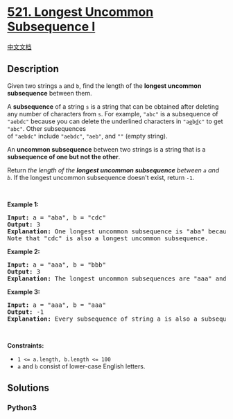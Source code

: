 # [521. Longest Uncommon Subsequence I](https://leetcode.com/problems/longest-uncommon-subsequence-i)

[中文文档](/leetcode/0500-0599/0521.Longest%20Uncommon%20Subsequence%20I/README.md)

## Description

<p>Given two strings <code>a</code>&nbsp;and <code>b</code>, find the length of the&nbsp;<strong>longest uncommon subsequence</strong>&nbsp;between them.</p>

<p>A&nbsp;<b>subsequence</b>&nbsp;of&nbsp;a string&nbsp;<code>s</code>&nbsp;is a string that can be obtained after deleting any number of characters from <code>s</code>. For example, <code>&quot;abc&quot;</code>&nbsp;is a subsequence of <code>&quot;aebdc&quot;</code>&nbsp;because you can delete the underlined characters in&nbsp;<code>&quot;a<u>e</u>b<u>d</u>c&quot;</code>&nbsp;to get <code>&quot;abc&quot;</code>. Other subsequences of&nbsp;<code>&quot;aebdc&quot;</code>&nbsp;include&nbsp;<code>&quot;aebdc&quot;</code>,&nbsp;<code>&quot;aeb&quot;</code>,&nbsp;and&nbsp;<code>&quot;&quot;</code>&nbsp;(empty string).</p>

<p>An&nbsp;<strong>uncommon subsequence</strong>&nbsp;between two strings&nbsp;is a string that is a <strong>subsequence of one&nbsp;but not the other</strong>.</p>

<p>Return <em>the length of the <strong>longest uncommon subsequence</strong>&nbsp;between <code>a</code>&nbsp;and <code>b</code></em>. If the longest uncommon subsequence doesn&#39;t exist, return <code>-1</code>.</p>

<p>&nbsp;</p>
<p><strong>Example 1:</strong></p>

<pre>
<strong>Input:</strong> a = &quot;aba&quot;, b = &quot;cdc&quot;
<strong>Output:</strong> 3
<strong>Explanation:</strong> One longest uncommon subsequence is &quot;aba&quot; because &quot;aba&quot; is a subsequence of &quot;aba&quot; but not &quot;cdc&quot;.
Note that &quot;cdc&quot; is also a longest uncommon subsequence.
</pre>

<p><strong>Example 2:</strong></p>

<pre>
<strong>Input:</strong> a = &quot;aaa&quot;, b = &quot;bbb&quot;
<strong>Output:</strong> 3
<strong>Explanation:</strong>&nbsp;The longest uncommon subsequences are &quot;aaa&quot; and &quot;bbb&quot;.
</pre>

<p><strong>Example 3:</strong></p>

<pre>
<strong>Input:</strong> a = &quot;aaa&quot;, b = &quot;aaa&quot;
<strong>Output:</strong> -1
<strong>Explanation:</strong>&nbsp;Every subsequence of string a is also a subsequence of string b. Similarly, every subsequence of string b is also a subsequence of string a.
</pre>

<p>&nbsp;</p>
<p><strong>Constraints:</strong></p>

<ul>
	<li><code>1 &lt;= a.length, b.length &lt;= 100</code></li>
	<li><code>a</code> and <code>b</code> consist of lower-case English letters.</li>
</ul>


## Solutions

<!-- tabs:start -->

### **Python3**

```python

```

<!-- tabs:end -->
